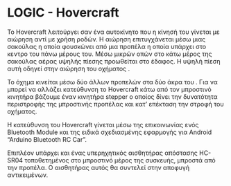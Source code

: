 # LOGIC - Hovercraft
Το Hovercraft  λειτούργει σαν ένα αυτοκίνητο που η κίνησή του γίνεται με αιώρηση αντί με χρήση ροδών. Η αιώρηση επιτυγχάνεται μέσω μιας σακούλας η οποία φουσκώνει από μια προπέλα η οποία υπάρχει στο κεντρο του πάνω μέρους του.  Μέσω μικρών οπών στο κάτω μέρος της σακούλας αέρας υψηλής πίεσης προωθείται στο έδαφος. Η υψηλή πίεση αυτή οδηγεί στην αιώρηση του οχήματος . 

Το όχημα κινείται μέσω δύο άλλων προπελών στα δύο άκρα του . Για να μπορεί να αλλάζει κατεύθυνση το  Hovercraft κάτω από τον μπροστινό κινητήρα βάζουμε έναν κινητήρα stepper ο οποίος δίνει την δυνατότητα περιστροφής της μπροστινής προπέλας και κατ’ επέκταση την στροφή του οχήματος.   

Η κατεύθυνση του Hovercraft γίνεται μέσω της επικοινωνίας ενός Bluetooth Module και της ειδικά σχεδιασμένης εφαρμογής για Android “Arduino Bluetooth RC Car”. 

Επιπλέον υπάρχει και ένας υπερηχητικός αισθητήρας απόστασης HC-SR04 τοποθετημένος στο μπροστινό μέρος της συσκευής, μπροστά από την προπέλα. Ο αισθητήρας αυτός θα συντελεί στην αποφυγή αντικειμένων. 
